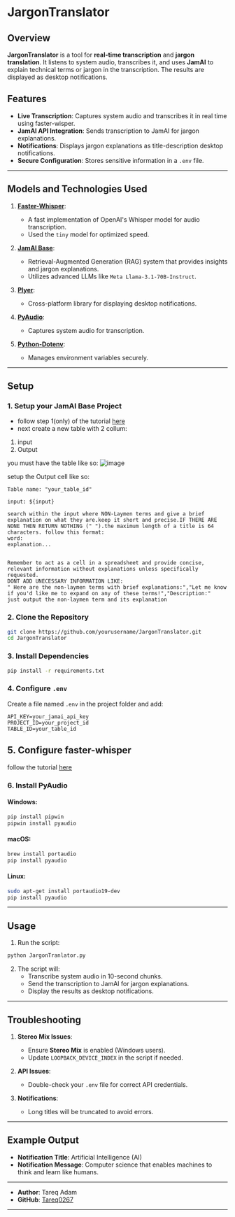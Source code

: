 # JargonTranslator

## Overview
**JargonTranslator** is a tool for **real-time transcription** and **jargon translation**. It listens to system audio, transcribes it, and uses **JamAI** to explain technical terms or jargon in the transcription. The results are displayed as desktop notifications.

## Features
- **Live Transcription**: Captures system audio and transcribes it in real time using faster-wisper.
- **JamAI API Integration**: Sends transcription to JamAI for jargon explanations.
- **Notifications**: Displays jargon explanations as title-description desktop notifications.
- **Secure Configuration**: Stores sensitive information in a `.env` file.

---
## Models and Technologies Used

1. **[Faster-Whisper](https://github.com/guillaumekln/faster-whisper)**:
   - A fast implementation of OpenAI's Whisper model for audio transcription.
   - Used the `tiny` model for optimized speed.

2. **[JamAI Base](https://www.jamaibase.com/)**:
   - Retrieval-Augmented Generation (RAG) system that provides insights and jargon explanations.
   - Utilizes advanced LLMs like `Meta Llama-3.1-70B-Instruct`.

3. **[Plyer](https://github.com/kivy/plyer)**:
   - Cross-platform library for displaying desktop notifications.

4. **[PyAudio](https://people.csail.mit.edu/hubert/pyaudio/)**:
   - Captures system audio for transcription.

5. **[Python-Dotenv](https://github.com/theskumar/python-dotenv)**:
   - Manages environment variables securely.

---

## Setup

### 1. Setup your JamAI Base Project
- follow step 1(only) of the tutorial [here](https://docs.jamaibase.com/getting-started/quick-start/reactjs)
- next create a new table with 2 collum:
1. input
2. Output

you must have the table like so:
![image](https://github.com/user-attachments/assets/b55177d8-f254-44d0-863a-b4f4ed08edd2)

setup the Output cell like so:
```
Table name: "your_table_id"

input: ${input}

search within the input where NON-Laymen terms and give a brief explanation on what they are.keep it short and precise.IF THERE ARE NONE THEN RETURN NOTHING (" ").the maximum length of a title is 64 characters. follow this format:
word:
explanation...


Remember to act as a cell in a spreadsheet and provide concise, relevant information without explanations unless specifically requested.
DONT ADD UNECESSARY INFORMATION LIKE:
" Here are the non-laymen terms with brief explanations:","Let me know if you'd like me to expand on any of these terms!","Description:"
just output the non-laymen term and its explanation 
```

### 2. Clone the Repository
```bash
git clone https://github.com/yourusername/JargonTranslator.git
cd JargonTranslator
```

### 3. Install Dependencies
```bash
pip install -r requirements.txt
```

### 4. Configure `.env`
Create a file named `.env` in the project folder and add:
```plaintext
API_KEY=your_jamai_api_key
PROJECT_ID=your_project_id
TABLE_ID=your_table_id

```

## 5. Configure faster-whisper
follow the tutorial [here](https://github.com/SYSTRAN/faster-whisper)

### 6. Install PyAudio
#### Windows:
```bash
pip install pipwin
pipwin install pyaudio
```

#### macOS:
```bash
brew install portaudio
pip install pyaudio
```

#### Linux:
```bash
sudo apt-get install portaudio19-dev
pip install pyaudio
```

---

## Usage

1. Run the script:
```bash
python JargonTranlator.py
```

2. The script will:
   - Transcribe system audio in 10-second chunks.
   - Send the transcription to JamAI for jargon explanations.
   - Display the results as desktop notifications.

---

## Troubleshooting

1. **Stereo Mix Issues**:
   - Ensure **Stereo Mix** is enabled (Windows users).
   - Update `LOOPBACK_DEVICE_INDEX` in the script if needed.

2. **API Issues**:
   - Double-check your `.env` file for correct API credentials.

3. **Notifications**:
   - Long titles will be truncated to avoid errors.

---

## Example Output
- **Notification Title**: Artificial Intelligence (AI)
- **Notification Message**: Computer science that enables machines to think and learn like humans.
---

- **Author**: Tareq Adam  
- **GitHub**: [Tareq0267](https://github.com/Tareq0267)
---
